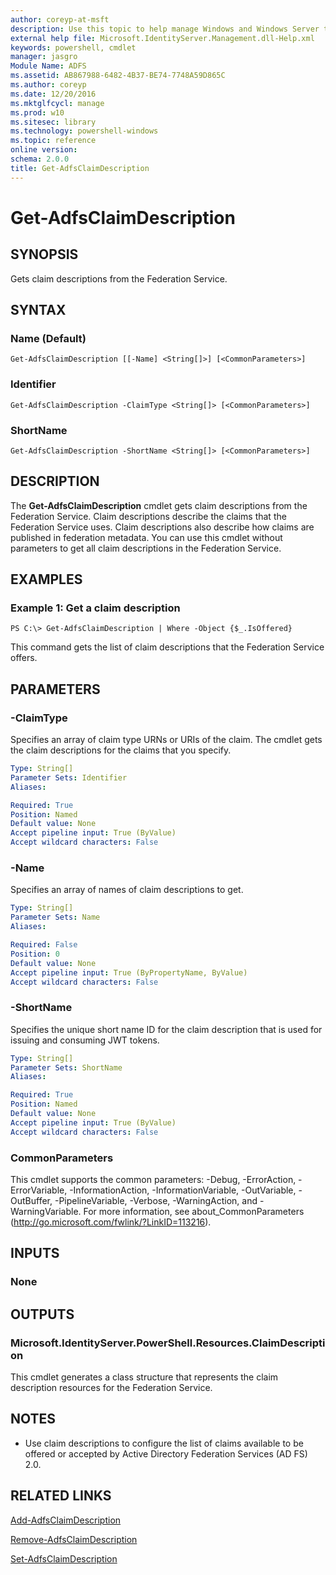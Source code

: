 ```yaml
---
author: coreyp-at-msft
description: Use this topic to help manage Windows and Windows Server technologies with Windows PowerShell.
external help file: Microsoft.IdentityServer.Management.dll-Help.xml
keywords: powershell, cmdlet
manager: jasgro
Module Name: ADFS
ms.assetid: AB867988-6482-4B37-BE74-7748A59D865C
ms.author: coreyp
ms.date: 12/20/2016
ms.mktglfcycl: manage
ms.prod: w10
ms.sitesec: library
ms.technology: powershell-windows
ms.topic: reference
online version: 
schema: 2.0.0
title: Get-AdfsClaimDescription
---
```


# Get-AdfsClaimDescription

## SYNOPSIS
Gets claim descriptions from the Federation Service.

## SYNTAX

### Name (Default)
```
Get-AdfsClaimDescription [[-Name] <String[]>] [<CommonParameters>]
```

### Identifier
```
Get-AdfsClaimDescription -ClaimType <String[]> [<CommonParameters>]
```

### ShortName
```
Get-AdfsClaimDescription -ShortName <String[]> [<CommonParameters>]
```

## DESCRIPTION
The **Get-AdfsClaimDescription** cmdlet gets claim descriptions from the Federation Service.
Claim descriptions describe the claims that the Federation Service uses.
Claim descriptions also describe how claims are published in federation metadata.
You can use this cmdlet without parameters to get all claim descriptions in the Federation Service.

## EXAMPLES

### Example 1: Get a claim description
```
PS C:\> Get-AdfsClaimDescription | Where -Object {$_.IsOffered}
```

This command gets the list of claim descriptions that the Federation Service offers.

## PARAMETERS

### -ClaimType
Specifies an array of claim type URNs or URIs of the claim.
The cmdlet gets the claim descriptions for the claims that you specify.

```yaml
Type: String[]
Parameter Sets: Identifier
Aliases: 

Required: True
Position: Named
Default value: None
Accept pipeline input: True (ByValue)
Accept wildcard characters: False
```

### -Name
Specifies an array of names of claim descriptions to get.

```yaml
Type: String[]
Parameter Sets: Name
Aliases: 

Required: False
Position: 0
Default value: None
Accept pipeline input: True (ByPropertyName, ByValue)
Accept wildcard characters: False
```

### -ShortName
Specifies the unique short name ID for the claim description that is used for issuing and consuming JWT tokens.

```yaml
Type: String[]
Parameter Sets: ShortName
Aliases: 

Required: True
Position: Named
Default value: None
Accept pipeline input: True (ByValue)
Accept wildcard characters: False
```

### CommonParameters
This cmdlet supports the common parameters: -Debug, -ErrorAction, -ErrorVariable, -InformationAction, -InformationVariable, -OutVariable, -OutBuffer, -PipelineVariable, -Verbose, -WarningAction, and -WarningVariable. For more information, see about_CommonParameters (http://go.microsoft.com/fwlink/?LinkID=113216).

## INPUTS

### None

## OUTPUTS

### Microsoft.IdentityServer.PowerShell.Resources.ClaimDescription
This cmdlet generates a class structure that represents the claim description resources for the Federation Service.

## NOTES
* Use claim descriptions to configure the list of claims available to be offered or accepted by Active Directory Federation Services (AD FS) 2.0.

## RELATED LINKS

[Add-AdfsClaimDescription](./add-adfsclaimdescription.md)

[Remove-AdfsClaimDescription](./remove-adfsclaimdescription.md)

[Set-AdfsClaimDescription](./set-adfsclaimdescription.md)


